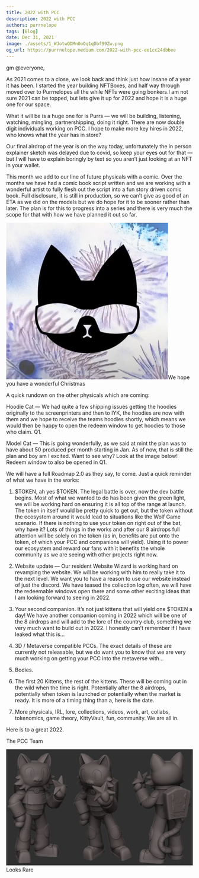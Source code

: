 ```yaml
---
title: 2022 with PCC
description: 2022 with PCC
authors: purrnelope
tags: [Blog]
date: Dec 31, 2021
image: ./assets/1_WJotwQDMnOoQq1qDbf99Zw.png
og_url: https://purrnelope.medium.com/2022-with-pcc-ee1cc24dbbee
---
```


<!--truncate-->

gm @everyone,

As 2021 comes to a close, we look back and think just how insane of a year it has been. I started the year building NFTBoxes, and half way through moved over to Purrnelopes all the while NFTs were going bonkers.I am not sure 2021 can be topped, but lets give it up for 2022 and hope it is a huge one for our space.

What it will be is a huge one for is Purrs — we will be building, listening, watching, mingling, partnershipping, doing it right. There are now double digit individuals working on PCC. I hope to make more key hires in 2022, who knows what the year has in store?

Our final airdrop of the year is on the way today, unfortunately the in person explainer sketch was delayed due to covid, so keep your eyes out for that — but I will have to explain boringly by text so you aren’t just looking at an NFT in your wallet.

This month we add to our line of future physicals with a comic. Over the months we have had a comic book script written and we are working with a wonderful artist to fully flesh out the script into a fun story driven comic book. Full disclosure, it is still in production, so we can’t give as good of an ETA as we did on the models but we do hope for it to be sooner rather than later. The plan is for this to progress into a series and there is very much the scope for that with how we have planned it out so far.

![](./assets/1_WJotwQDMnOoQq1qDbf99Zw.png)We hope you have a wonderful Christmas

A quick rundown on the other physicals which are coming:

Hoodie Cat — We had quite a few shipping issues getting the hoodies originally to the screenprinters and then to IYK, the hoodies are now with them and we hope to receive the teams hoodies shortly, which means we would then be happy to open the redeem window to get hoodies to those who claim. Q1.

Model Cat — This is going wonderfully, as we said at mint the plan was to have about 50 produced per month starting in Jan. As of now, that is still the plan and boy am I excited. Want to see why? Look at the image below! Redeem window to also be opened in Q1.

We will have a full Roadmap 2.0 as they say, to come. Just a quick reminder of what we have in the works:

1. $TOKEN, ah yes $TOKEN. The legal battle is over, now the dev battle begins. Most of what we wanted to do has been given the green light, we will be working hard on ensuring it is all top of the range at launch. The token in itself would be pretty quick to get out, but the token without the ecosystem around it would lead to situations like the Wolf Game scenario. If there is nothing to use your token on right out of the bat, why have it? Lots of things in the works and after our 8 airdrops full attention will be solely on the token (as in, benefits are put onto the token, of which your PCC and companions will yield). Using it to power our ecosystem and reward our fans with it benefits the whole community as we are seeing with other projects right now.

1. Website update — Our resident Website Wizard is working hard on revamping the website. We will be working with him to really take it to the next level. We want you to have a reason to use our website instead of just the discord. We have teased the collection log often, we will have the redeemable windows open there and some other exciting ideas that I am looking forward to seeing in 2022.

1. Your second companion. It’s not just kittens that will yield one $TOKEN a day! We have another companion coming in 2022 which will be one of the 8 airdrops and will add to the lore of the country club, something we very much want to build out in 2022. I honestly can’t remember if I have leaked what this is…

1. 3D / Metaverse compatible PCCs. The exact details of these are currently not releasable, but we do want you to know that we are very much working on getting your PCC into the metaverse with…

1. Bodies.

1. The first 20 Kittens, the rest of the kittens. These will be coming out in the wild when the time is right. Potentially after the 8 airdrops, potentially when token is launched or potentially when the market is ready. It is more of a timing thing than a, here is the date.

1. More physicals, IRL, lore, collections, videos, work, art, collabs, tokenomics, game theory, KittyVault, fun, community.
We are all in.

Here is to a great 2022.

The PCC Team

![](./assets/1_0BzC_koqJwOgKBA5pyn1qw.png)Looks Rare